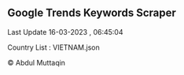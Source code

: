 

## Google Trends Keywords Scraper 
 
Last Update 16-03-2023 , 06:45:04

Country List :
VIETNAM.json



© Abdul Muttaqin 
